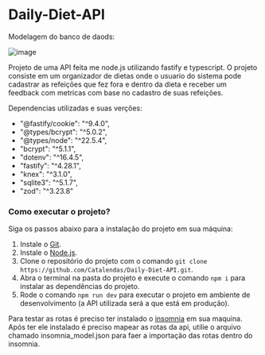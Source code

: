# Daily-Diet-API

Modelagem do banco de daods:

![image](https://github.com/user-attachments/assets/b70c8f8f-f043-4dbd-9200-8c0a7f6c427d)

Projeto de uma API feita me node.js utilizando fastify e typescript.
O projeto consiste em um organizador de dietas onde o usuario do sistema pode cadastrar as refeições que fez fora e dentro da dieta e receber um feedback com metricas com base no cadastro de suas refeições.

Dependencias utilizadas e suas verções:
 - "@fastify/cookie": "^9.4.0",
 - "@types/bcrypt": "^5.0.2",
 - "@types/node": "^22.5.4",
 - "bcrypt": "^5.1.1",
 - "dotenv": "^16.4.5",
 - "fastify": "^4.28.1",
 - "knex": "^3.1.0",
 - "sqlite3": "^5.1.7",
 - "zod": "^3.23.8"

### Como executar o projeto?

Siga os passos abaixo para a instalação do projeto em sua máquina:

1. Instale o [Git](https://git-scm.com/).
2. Instale o [Node.js](https://nodejs.org/en).
3. Clone o repositório do projeto com o comando `git clone https://github.com/Catalendas/Daily-Diet-API.git`.
4. Abra o terminal na pasta do projeto e execute o comando `npm i` para instalar as dependências do projeto.
5. Rode o comando `npm run dev` para executar o projeto em ambiente de desenvolvimento (a API utilizada será a que está em produção).

Para testar as rotas é preciso ter instalado o [insomnia](https://insomnia.rest/download) em sua maquina.
Após ter ele instalado é preciso mapear as rotas da api, utilie o arquivo chamado insomnia_model.json para faer a importação das rotas
dentro do insomnia.


